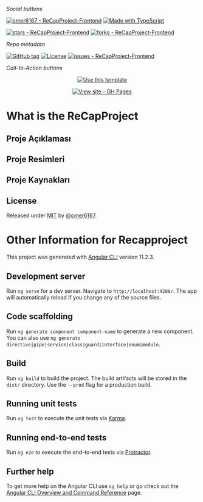 _Social buttons_

[![omer6167 - ReCapProject-Frontend](https://img.shields.io/static/v1?label=omer6167&message=ReCapProject-Frontend&color=blue&logo=github)](https://github.com/omer6167/ReCapProject-Frontend)
[![Made with TypeScript](https://img.shields.io/badge/TypeScript-4-blue?logo=typescript&logoColor=white)](https://typescriptlang.org)

[![stars - ReCapProject-Frontend](https://img.shields.io/github/stars/omer6167/ReCapProject-Frontend?style=social)](https://github.com/omer6167/ReCapProject-Frontend)
[![forks - ReCapProject-Frontend](https://img.shields.io/github/forks/omer6167/ReCapProject-Frontend?style=social)](https://github.com/omer6167/ReCapProject-Frontend)

_Repo metadata_


[![GitHub tag](https://img.shields.io/github/tag/omer6167/ReCapProject-Frontend?include_prereleases=&sort=semver)](https://github.com/omer6167/ReCapProject-Frontend/releases/)
[![License](https://img.shields.io/badge/License-MIT-blue)](#license)
[![issues - ReCapProject-Frontend](https://img.shields.io/github/issues/omer6167/ReCapProject-Frontend)](https://github.com/omer6167/ReCapProject-Frontend/issues)

_Call-to-Action buttons_

<div align="center">

[![Use this template](https://img.shields.io/badge/Generate-Use_this_template-2ea44f?style=for-the-badge)](https://github.com/omer6167/ReCapProject-Frontend/generate)

[![View site - GH Pages](https://img.shields.io/badge/View_site-GH_Pages-2ea44f?style=for-the-badge)](https://github.com/omer6167?tab=repositories)

</div>


# What is the ReCapProject
## Proje Açıklaması






## Proje Resimleri




## Proje Kaynakları





## License

Released under [MIT](/LICENSE) by [@omer6167](https://github.com/omer6167).



# Other Information for Recapproject 

This project was generated with [Angular CLI](https://github.com/angular/angular-cli) version 11.2.3.

## Development server

Run `ng serve` for a dev server. Navigate to `http://localhost:4200/`. The app will automatically reload if you change any of the source files.

## Code scaffolding

Run `ng generate component component-name` to generate a new component. You can also use `ng generate directive|pipe|service|class|guard|interface|enum|module`.

## Build

Run `ng build` to build the project. The build artifacts will be stored in the `dist/` directory. Use the `--prod` flag for a production build.

## Running unit tests

Run `ng test` to execute the unit tests via [Karma](https://karma-runner.github.io).

## Running end-to-end tests

Run `ng e2e` to execute the end-to-end tests via [Protractor](http://www.protractortest.org/).

## Further help

<!-- [![View - Documentation](https://img.shields.io/badge/View-Documentation-blue?style=for-the-badge)](/docs/) -->


To get more help on the Angular CLI use `ng help` or go check out the [Angular CLI Overview and Command Reference](https://angular.io/cli) page.
